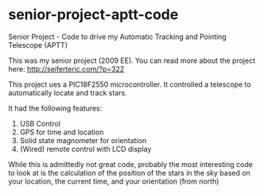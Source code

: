 senior-project-aptt-code
========================

Senior Project - Code to drive my Automatic Tracking and Pointing Telescope (APTT)



This was my senior project (2009 EE). You can read more about the project here: http://seiferteric.com/?p=322

This project ues a PIC18F2550 microcontroller. It controlled a telescope to automatically locate and track stars.

It had the following features:

1) USB Control
2) GPS for time and location
3) Solid state magnometer for orientation
4) (Wired) remote control with LCD display



While this is admittedly not great code, probably the most interesting code to look at is the calculation of the position of the stars in the sky based on your location, the current time, and your orientation (from north)

